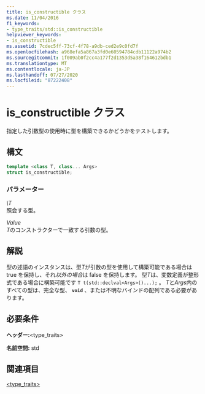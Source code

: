 ```yaml
---
title: is_constructible クラス
ms.date: 11/04/2016
f1_keywords:
- type_traits/std::is_constructible
helpviewer_keywords:
- is_constructible
ms.assetid: 7cdec5ff-73cf-4f78-a9db-ced2e9c0fd7f
ms.openlocfilehash: a968efa5a867a3fd0e60594784cdb11122a974b2
ms.sourcegitcommit: 1f009ab0f2cc4a177f2d1353d5a38f164612bdb1
ms.translationtype: MT
ms.contentlocale: ja-JP
ms.lasthandoff: 07/27/2020
ms.locfileid: "87222408"
---
```

# <a name="is_constructible-class"></a>is_constructible クラス

指定した引数型の使用時に型を構築できるかどうかをテストします。

## <a name="syntax"></a>構文

```cpp
template <class T, class... Args>
struct is_constructible;
```

### <a name="parameters"></a>パラメーター

*\T*\
照会する型。

*Value*\
*T*のコンストラクターで一致する引数の型。

## <a name="remarks"></a>解説

型の述語のインスタンスは、型*T*が引数の型を使用して構築可能である場合は true を保持し、それ*以外の場合*は false を保持します。 型*T*は、変数定義が整形式である場合に構築可能です `T t(std::declval<Args>()...);` 。 *T*と*Args*内のすべての型は、完全な型、 **`void`** 、または不明なバインドの配列である必要があります。

## <a name="requirements"></a>必要条件

**ヘッダー:**\<type_traits>

**名前空間:** std

## <a name="see-also"></a>関連項目

[<type_traits>](../standard-library/type-traits.md)
